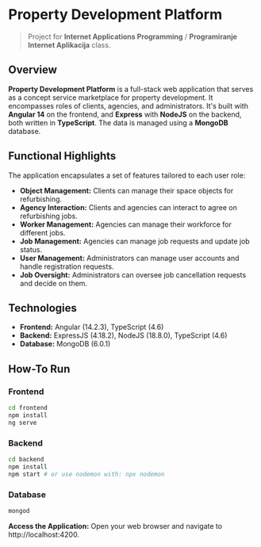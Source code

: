 # Property Development Platform
> Project for **Internet Applications Programming** / **Programiranje Internet Aplikacija** class.

## Overview

**Property Development Platform** is a full-stack web application that serves as a concept service marketplace for property development. It encompasses roles of clients, agencies, and administrators. It's built with **Angular 14** on the frontend, and **Express** with **NodeJS** on the backend, both written in **TypeScript**. The data is managed using a **MongoDB** database.

## Functional Highlights

The application encapsulates a set of features tailored to each user role:

- **Object Management:** Clients can manage their space objects for refurbishing.
- **Agency Interaction:** Clients and agencies can interact to agree on refurbishing jobs.
- **Worker Management:** Agencies can manage their workforce for different jobs.
- **Job Management:** Agencies can manage job requests and update job status.
- **User Management:** Administrators can manage user accounts and handle registration requests.
- **Job Oversight:** Administrators can oversee job cancellation requests and decide on them.

## Technologies

- **Frontend:** Angular (14.2.3), TypeScript (4.6)
- **Backend:** ExpressJS (4.18.2), NodeJS (18.8.0), TypeScript (4.6)
- **Database:** MongoDB (6.0.1)

## How-To Run

### Frontend

```bash
cd frontend
npm install
ng serve
```

### Backend

```bash
cd backend
npm install
npm start # or use nodemon with: npx nodemon
```

### Database

```bash
mongod
```

**Access the Application:** Open your web browser and navigate to http://localhost:4200.
